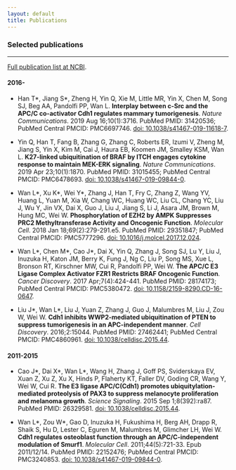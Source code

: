 ```yaml
---
layout: default
title: Publications
---
```


###  Selected publications
* * *
[Full publication list at NCBI](https://www.ncbi.nlm.nih.gov/myncbi/14oug0lc3t/bibliography/public/).

#### 2016-
- Han T\*, Jiang S\*, Zheng H, Yin Q, Xie M, Little MR, Yin X, Chen M, Song SJ, Beg AA, Pandolfi PP, Wan L. **Interplay between c-Src and the APC/C co-activator Cdh1 regulates mammary tumorigenesis**. _Nature Communications_. 2019 Aug 16;10(1):3716. PubMed PMID: 31420536; PubMed Central PMCID: PMC6697746. [doi: 10.1038/s41467-019-11618-7](https://doi.org/10.1038/s41467-019-11618-7).

-	Yin Q, Han T, Fang B, Zhang G, Zhang C, Roberts ER, Izumi V, Zheng M, Jiang S, Yin X, Kim M, Cai J, Haura EB, Koomen JM, Smalley KSM, Wan L. **K27-linked ubiquitination of BRAF by ITCH engages cytokine response to maintain MEK-ERK signaling**. _Nature Communications_. 2019 Apr 23;10(1):1870. PubMed PMID: 31015455; PubMed Central PMCID: PMC6478693. [doi: 10.1038/s41467-019-09844-0](https://doi.org/10.1038/s41467-019-09844-0).

-	Wan L\*, Xu K\*, Wei Y\*, Zhang J, Han T, Fry C, Zhang Z, Wang YV, Huang L, Yuan M, Xia W, Chang WC, Huang WC, Liu CL, Chang YC, Liu J, Wu Y, Jin VX, Dai X, Guo J, Liu J, Jiang S, Li J, Asara JM, Brown M, Hung MC, Wei W. **Phosphorylation of EZH2 by AMPK Suppresses PRC2 Methyltransferase Activity and Oncogenic Function**. _Molecular Cell_. 2018 Jan 18;69(2):279-291.e5. PubMed PMID: 29351847; PubMed Central PMCID: PMC5777296. [doi: 10.1016/j.molcel.2017.12.024](https://doi.org/10.1016/j.molcel.2017.12.024).

- Wan L\*, Chen M\*, Cao J\*, Dai X, Yin Q, Zhang J, Song SJ, Lu Y, Liu J, Inuzuka H, Katon JM, Berry K, Fung J, Ng C, Liu P, Song MS, Xue L, Bronson RT, Kirschner MW, Cui R, Pandolfi PP, Wei W. **The APC/C E3 Ligase Complex Activator FZR1 Restricts BRAF Oncogenic Function**. _Cancer Discovery_. 2017 Apr;7(4):424-441. PubMed PMID: 28174173; PubMed Central PMCID: PMC5380472. [doi: 10.1158/2159-8290.CD-16-0647](https://doi.org/10.1158/2159-8290.CD-16-0647).

- Liu J\*, Wan L\*, Liu J, Yuan Z, Zhang J, Guo J, Malumbres M, Liu J, Zou W, Wei W. **Cdh1 inhibits WWP2-mediated ubiquitination of PTEN to suppress tumorigenesis in an APC-independent manner**. _Cell Discovery_. 2016;2:15044. PubMed PMID: 27462441; PubMed Central PMCID: PMC4860961. [doi: 10.1038/celldisc.2015.44](https://doi.org/10.1038/celldisc.2015.44).

#### 2011-2015

- Cao J\*, Dai X\*, Wan L\*, Wang H, Zhang J, Goff PS, Sviderskaya EV, Xuan Z, Xu Z, Xu X, Hinds P, Flaherty KT, Faller DV, Goding CR, Wang Y, Wei W, Cui R. **The E3 ligase APC/C(Cdh1) promotes ubiquitylation-mediated proteolysis of PAX3 to suppress melanocyte proliferation and melanoma growth**. _Science Signaling_. 2015 Sep 1;8(392):ra87. PubMed PMID: 26329581. [doi: 10.1038/celldisc.2015.44](https://doi.org/10.1038/celldisc.2015.44).

- Wan L\*, Zou W\*, Gao D, Inuzuka H, Fukushima H, Berg AH, Drapp R, Shaik S, Hu D, Lester C, Eguren M, Malumbres M, Glimcher LH, Wei W. **Cdh1 regulates osteoblast function through an APC/C-independent modulation of Smurf1**. _Molecular Cell_. 2011;44(5):721-33. Epub 2011/12/14. PubMed PMID: 22152476; PubMed Central PMCID: PMC3240853. [doi: 10.1038/s41467-019-09844-0](https://doi.org/10.1038/s41467-019-09844-0).

